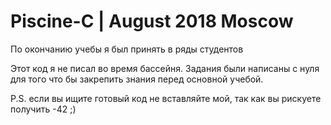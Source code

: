 # Piscine-C | August 2018 Moscow

По окончанию учебы я был принять в ряды студентов

Этот код я не писал во время бассейня. Задания были написаны с нуля для того что бы закрепить знания перед основной учебой.


P.S. если вы ищите готовый код не вставляйте мой, так как вы рискуете получить -42 ;)
